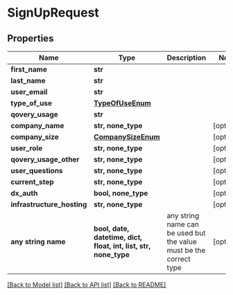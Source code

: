 # SignUpRequest


## Properties
Name | Type | Description | Notes
------------ | ------------- | ------------- | -------------
**first_name** | **str** |  | 
**last_name** | **str** |  | 
**user_email** | **str** |  | 
**type_of_use** | [**TypeOfUseEnum**](TypeOfUseEnum.md) |  | 
**qovery_usage** | **str** |  | 
**company_name** | **str, none_type** |  | [optional] 
**company_size** | [**CompanySizeEnum**](CompanySizeEnum.md) |  | [optional] 
**user_role** | **str, none_type** |  | [optional] 
**qovery_usage_other** | **str, none_type** |  | [optional] 
**user_questions** | **str, none_type** |  | [optional] 
**current_step** | **str, none_type** |  | [optional] 
**dx_auth** | **bool, none_type** |  | [optional] 
**infrastructure_hosting** | **str, none_type** |  | [optional] 
**any string name** | **bool, date, datetime, dict, float, int, list, str, none_type** | any string name can be used but the value must be the correct type | [optional]

[[Back to Model list]](../README.md#documentation-for-models) [[Back to API list]](../README.md#documentation-for-api-endpoints) [[Back to README]](../README.md)


